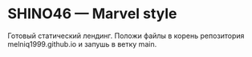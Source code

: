 # SHINO46 — Marvel style
Готовый статический лендинг. Положи файлы в корень репозитория melniq1999.github.io и запушь в ветку main.